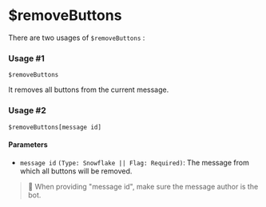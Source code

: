# $removeButtons
There are two usages of `$removeButtons` :

### Usage #1
```
$removeButtons
```
It removes all buttons from the current message.

### Usage #2
```
$removeButtons[message id]
```

#### Parameters 
- `message id` `(Type: Snowflake || Flag: Required)`: The message from which all buttons will be removed.

> 📝 When providing "message id", make sure the message author is the bot.
